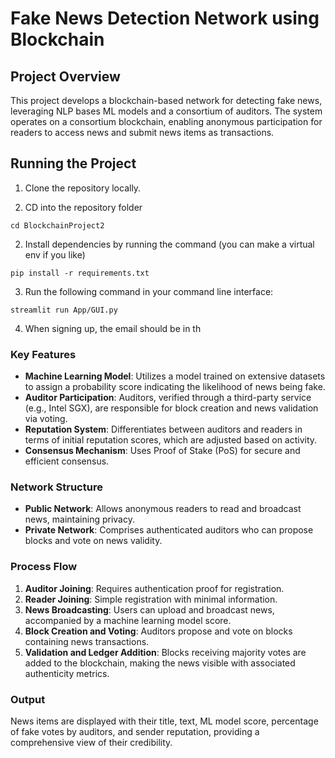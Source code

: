 # Fake News Detection Network using Blockchain

## Project Overview

This project develops a blockchain-based network for detecting fake news, leveraging NLP bases ML models and a consortium of auditors. The system operates on a consortium blockchain, enabling anonymous participation for readers to access news and submit news items as transactions.

## Running the Project

1. Clone the repository locally.

2. CD into the repository folder
```
cd BlockchainProject2
```
2. Install dependencies by running the command  (you can make a virtual env if you like)
```
pip install -r requirements.txt
```
3. Run the following command in your command line interface: 

```
streamlit run App/GUI.py 
```

4. When signing up, the email should be in th
   
### Key Features

- **Machine Learning Model**: Utilizes a model trained on extensive datasets to assign a probability score indicating the likelihood of news being fake.
- **Auditor Participation**: Auditors, verified through a third-party service (e.g., Intel SGX), are responsible for block creation and news validation via voting.
- **Reputation System**: Differentiates between auditors and readers in terms of initial reputation scores, which are adjusted based on activity.
- **Consensus Mechanism**: Uses Proof of Stake (PoS) for secure and efficient consensus.

### Network Structure

- **Public Network**: Allows anonymous readers to read and broadcast news, maintaining privacy.
- **Private Network**: Comprises authenticated auditors who can propose blocks and vote on news validity.

### Process Flow

1. **Auditor Joining**: Requires authentication proof for registration.
2. **Reader Joining**: Simple registration with minimal information.
3. **News Broadcasting**: Users can upload and broadcast news, accompanied by a machine learning model score.
4. **Block Creation and Voting**: Auditors propose and vote on blocks containing news transactions.
5. **Validation and Ledger Addition**: Blocks receiving majority votes are added to the blockchain, making the news visible with associated authenticity metrics.

### Output

News items are displayed with their title, text, ML model score, percentage of fake votes by auditors, and sender reputation, providing a comprehensive view of their credibility.

